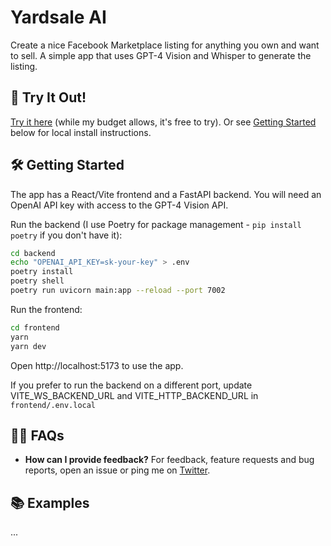 # Yardsale AI

Create a nice Facebook Marketplace listing for anything you own and want to sell. A simple app that uses GPT-4 Vision and Whisper to generate the listing.

## 🚀 Try It Out!

[Try it here](https://yardsaleai.com) (while my budget allows, it's free to try). Or see [Getting Started](#-getting-started) below for local install instructions.

## 🛠 Getting Started

The app has a React/Vite frontend and a FastAPI backend. You will need an OpenAI API key with access to the GPT-4 Vision API.

Run the backend (I use Poetry for package management - `pip install poetry` if you don't have it):

```bash
cd backend
echo "OPENAI_API_KEY=sk-your-key" > .env
poetry install
poetry shell
poetry run uvicorn main:app --reload --port 7002
```

Run the frontend:

```bash
cd frontend
yarn
yarn dev
```

Open http://localhost:5173 to use the app.

If you prefer to run the backend on a different port, update VITE_WS_BACKEND_URL and VITE_HTTP_BACKEND_URL in `frontend/.env.local`


## 🙋‍♂️ FAQs

- **How can I provide feedback?** For feedback, feature requests and bug reports, open an issue or ping me on [Twitter](https://twitter.com/_abi_).

## 📚 Examples

...
